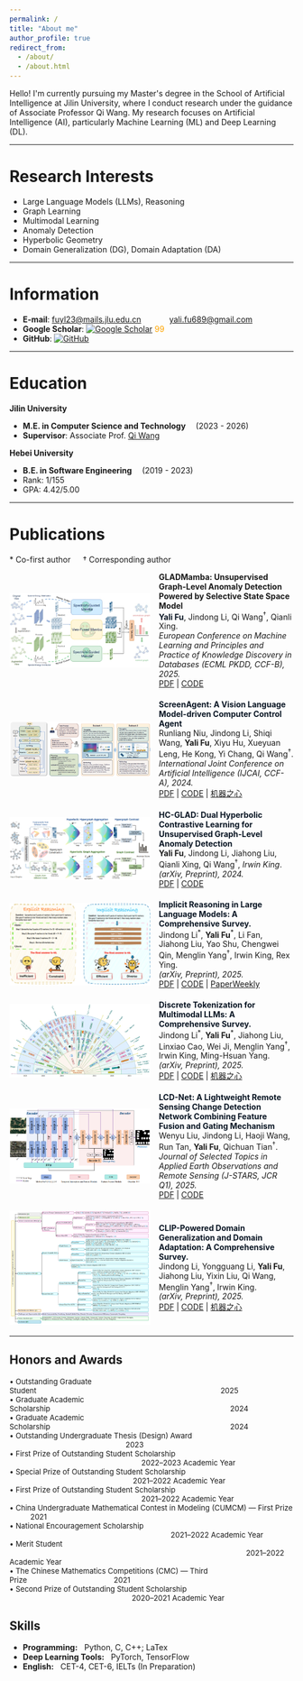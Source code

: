 ```yaml
---
permalink: /
title: "About me"
author_profile: true
redirect_from: 
  - /about/
  - /about.html
---
```


Hello! I'm currently pursuing my Master's degree in the School of Artificial Intelligence at Jilin University, where I conduct research under the guidance of Associate Professor Qi Wang. My research focuses on Artificial Intelligence (AI), particularly Machine Learning (ML) and Deep Learning (DL).

---

Research Interests
======
- Large Language Models (LLMs), Reasoning
- Graph Learning
- Multimodal Learning
- Anomaly Detection
- Hyperbolic Geometry
- Domain Generalization (DG), Domain Adaptation (DA)



---

Information
======
- **E-mail**: [fuyl23@mails.jlu.edu.cn](mailto:fuyl23@mails.jlu.edu.cn)   &emsp;&emsp;&emsp;   [yali.fu689@gmail.com](mailto:yali.fu689@gmail.com) 
- **Google Scholar**: [![Google Scholar](https://img.shields.io/badge/scholar-4385FE.svg?&style=plastic&logo=google-scholar&logoColor=white)](https://scholar.google.com/citations?user=DlB7t7kAAAAJ) <font color="#FFA500">99</font>
- **GitHub**: [![GitHub](https://img.shields.io/badge/GitHub-181717?style=flat&logo=github&logoColor=white)](https://github.com/Yali-Fu)






---

Education
======
**Jilin University**
- **M.E. in Computer Science and Technology**   &emsp;(2023 - 2026)
- **Supervisor**: Associate Prof. [Qi Wang](http://sai.jlu.edu.cn/info/1094/3453.htm)

**Hebei University**
- **B.E. in Software Engineering**  &emsp;(2019 - 2023)
- Rank: 1/155  
- GPA: 4.42/5.00

  
---



Publications
======

\* Co-first author  &emsp;  † Corresponding author

<div style="display: flex; align-items: center; gap: 15px; margin-bottom: 20px;">
  <img src="/images/GLADMamba.png" alt="GLADMamba" width="250">
  <div>
    <b>GLADMamba: Unsupervised Graph-Level Anomaly Detection Powered by Selective State Space Model</b><br>
    <b style="color: #0A1624;">Yali Fu</b>, Jindong Li, Qi Wang<sup>†</sup>, Qianli Xing.
    <br><i>European Conference on Machine Learning and Principles and Practice of Knowledge Discovery in Databases (ECML PKDD, CCF-B), 2025.</i><br>
    <a href="https://arxiv.org/pdf/2503.17903">PDF</a> | <a href="https://github.com/Yali-Fu/GLADMamba">CODE</a>
  </div>
</div>



<div style="display: flex; align-items: center; gap: 15px;margin-bottom: 20px;">
  <img src="/images/ScreenAgent.png" alt="ScreenAgent" width="250">
  <div>
    <b style="color: #0A1624;">ScreenAgent: A Vision Language Model-driven Computer Control Agent</b><br>
    Runliang Niu, Jindong Li, Shiqi Wang, <b>Yali Fu</b>, Xiyu Hu, Xueyuan Leng, He Kong, Yi Chang, Qi Wang<sup>†</sup>.<br>
    <i>International Joint Conference on Artificial Intelligence (IJCAI, CCF-A), 2024.</i><br>
    <a href="https://www.ijcai.org/proceedings/2024/711">PDF</a> | <a href="https://github.com/niuzaisheng/ScreenAgent">CODE</a> | <a href="https://mp.weixin.qq.com/s/MNsRNr40vDqXdvoQ1_R-4Q">机器之心</a>
  </div>
</div>



<div style="display: flex; align-items: center; gap: 15px; margin-bottom: 20px;">
  <img src="/images/HC-GLAD.png" alt="HC-GLAD" width="250">
  <div>
    <b style="color: #0A1624;">HC-GLAD: Dual Hyperbolic Contrastive Learning for Unsupervised Graph-Level Anomaly Detection</b><br>
    <b>Yali Fu</b>, Jindong Li, Jiahong Liu, Qianli Xing, Qi Wang<sup>†</sup>, <i>Irwin King</i>.<br>
    <i>(arXiv, Preprint), 2024.</i><br>
    <a href="https://arxiv.org/pdf/2407.02057">PDF</a> | <a href="https://github.com/Yali-Fu/HC-GLAD">CODE</a>
  </div>
</div>

<div style="display: flex; align-items: center; gap: 15px; margin-bottom: 20px;">
  <img src="/images/reasoning-survey.png" alt="Discrete Survey" width="250">
  <div>
    <b style="color: #0A1624;">Implicit Reasoning in Large Language Models: A Comprehensive Survey.</b><br>
    Jindong Li<sup>*</sup>, <b>Yali Fu</b><sup>*</sup>, Li Fan, Jiahong Liu, Yao Shu, Chengwei Qin, Menglin Yang<sup>†</sup>, Irwin King, Rex Ying.
    <br><i>(arXiv, Preprint), 2025.</i><br>
    <a href="https://arxiv.org/abs/2509.02350">PDF</a> | <a href="https://github.com/digailab/awesome-llm-implicit-reasoning">CODE</a> | <a href="https://mp.weixin.qq.com/s/YPVtFIFuEDW90CMfKaup_w?scene=1&click_id=5">PaperWeekly</a> 
  </div>
</div>


<div style="display: flex; align-items: center; gap: 15px; margin-bottom: 20px;">
  <img src="/images/discrete-survey.png" alt="Discrete Survey" width="250">
  <div>
    <b style="color: #0A1624;">Discrete Tokenization for Multimodal LLMs: A Comprehensive Survey.</b><br>
    Jindong Li<sup>*</sup>, <b>Yali Fu</b><sup>*</sup>, Jiahong Liu, Linxiao Cao, Wei Ji, Menglin Yang<sup>†</sup>, Irwin King, Ming-Hsuan Yang.
    <br><i>(arXiv, Preprint), 2025.</i><br>
    <a href="https://arxiv.org/abs/2507.22920">PDF</a> | <a href="https://github.com/jindongli-Ai/LLM-Discrete-Tokenization-Survey">CODE</a> | <a href="https://mp.weixin.qq.com/s/rDlzbRSEmQqBg-GRP0DTlA">机器之心</a>
  </div>
</div>



<div style="display: flex; align-items: center; gap: 15px; margin-bottom: 20px;">
  <img src="/images/LCD-NET.png" alt="LCD-Net" width="250">
  <div>
    <b style="color: #0A1624;">LCD-Net: A Lightweight Remote Sensing Change Detection Network Combining Feature Fusion and Gating Mechanism</b><br>
    Wenyu Liu, Jindong Li, Haoji Wang, Run Tan, <b>Yali Fu</b>, Qichuan Tian<sup>†</sup>.<br>
    <i>Journal of Selected Topics in Applied Earth Observations and Remote Sensing (J-STARS, JCR Q1), 2025.</i><br>
    <a href="https://arxiv.org/pdf/2410.11580">PDF</a> | <a href="https://github.com/WenyuLiu6/LCD-Net">CODE</a>
  </div>
</div>





<div style="display: flex; align-items: center; gap: 15px; margin-bottom: 20px;">
  <img src="/images/CLIP-Survey-Tree.png" alt="CLIP Survey" width="250">
  <div>
    <b style="color: #0A1624;">CLIP-Powered Domain Generalization and Domain Adaptation: A Comprehensive Survey.</b><br>
    Jindong Li, Yongguang Li, <b>Yali Fu</b>, Jiahong Liu, Yixin Liu, Qi Wang, Menglin Yang<sup>†</sup>, Irwin King.
    <br><i>(arXiv, Preprint), 2025.</i><br>
    <a href="https://arxiv.org/abs/2504.14280">PDF</a> | <a href="https://github.com/jindongli-Ai/Survey_on_CLIP-Powered_Domain_Generalization_and_Adaptation">CODE</a> | <a href="https://www.jiqizhixin.com/articles/2025-05-06-5">机器之心</a>
  </div>
</div>


---

Honors and Awards
------


<div style="font-size: 13px;">
• Outstanding Graduate Student&emsp;&emsp;&emsp;&emsp;&emsp;&emsp;&emsp;&emsp;&emsp;&emsp;&emsp;&emsp;&emsp;&emsp;&emsp;&emsp;&emsp;&emsp;&emsp;&emsp;&emsp;&emsp;&emsp;&emsp;&nbsp;&nbsp;&nbsp;&nbsp;2025 <br>
• Graduate Academic Scholarship&emsp;&emsp;&emsp;&emsp;&emsp;&emsp;&emsp;&emsp;&emsp;&emsp;&emsp;&emsp;&emsp;&emsp;&emsp;&emsp;&emsp;&emsp;&emsp;&emsp;&emsp;&emsp;&emsp;&emsp;&nbsp;&nbsp;2024 <br>
• Graduate Academic Scholarship&emsp;&emsp;&emsp;&emsp;&emsp;&emsp;&emsp;&emsp;&emsp;&emsp;&emsp;&emsp;&emsp;&emsp;&emsp;&emsp;&emsp;&emsp;&emsp;&emsp;&emsp;&emsp;&emsp;&emsp;&nbsp;&nbsp;2024 <br>
• Outstanding Undergraduate Thesis (Design) Award &nbsp;&emsp;&emsp;&emsp;&emsp;&emsp;&emsp;&emsp;&emsp;&emsp;&emsp;&emsp;&emsp;&emsp;&emsp;&emsp;&nbsp;&nbsp;2023 <br>
• First Prize of Outstanding Student Scholarship &emsp;&emsp;&emsp;&emsp;&emsp;&emsp;&emsp;&emsp;&emsp;&emsp;&emsp;&emsp;&emsp;&emsp;&emsp;&emsp;&emsp;&emsp;2022–2023 Academic Year <br>
• Special Prize of Outstanding Student Scholarship &nbsp;&nbsp;&nbsp;&emsp;&emsp;&emsp;&emsp;&emsp;&emsp;&emsp;&emsp;&emsp;&emsp;&emsp;&emsp;&emsp;&emsp;&emsp;&emsp;2021–2022 Academic Year <br>
• First Prize of Outstanding Student Scholarship &emsp;&emsp;&emsp;&emsp;&emsp;&emsp;&emsp;&emsp;&emsp;&emsp;&emsp;&emsp;&emsp;&emsp;&emsp;&emsp;&emsp;&emsp;2021–2022 Academic Year <br>
• China Undergraduate Mathematical Contest in Modeling (CUMCM) — First Prize &emsp;&emsp;&nbsp;&nbsp;&nbsp;2021 <br>
• National Encouragement Scholarship &emsp;&emsp;&emsp;&emsp;&emsp;&emsp;&emsp;&emsp;&emsp;&emsp;&emsp;&emsp;&emsp;&emsp;&emsp;&emsp;&emsp;&emsp;&emsp;&emsp;&emsp;&emsp;2021–2022 Academic Year <br>
• Merit Student &emsp;&emsp;&emsp;&emsp;&emsp;&emsp;&emsp;&emsp;&emsp;&emsp;&emsp;&emsp;&emsp;&emsp;&emsp;&emsp;&emsp;&emsp;&emsp;&emsp;&emsp;&emsp;&emsp;&emsp;&emsp;&emsp;&emsp;&emsp;&emsp;&emsp;&emsp;&emsp;&nbsp;2021–2022 Academic Year <br>
• The Chinese Mathematics Competitions (CMC) — Third Prize&emsp;&emsp;&emsp;&emsp;&emsp;&emsp;&emsp;&emsp;&emsp;&emsp;&emsp;&nbsp;&nbsp;&nbsp;2021 <br>
• Second Prize of Outstanding Student Scholarship &emsp;&emsp;&emsp;&emsp;&emsp;&emsp;&emsp;&emsp;&emsp;&emsp;&emsp;&emsp;&emsp;&emsp;&emsp;&nbsp;&nbsp;&nbsp;&nbsp;&nbsp;&nbsp;2020–2021 Academic Year 
</div>



Skills
------
- **Programming:** &nbsp; Python, C, C++; LaTex
- **Deep Learning Tools:** &nbsp; PyTorch, TensorFlow
- **English:** &nbsp; CET-4, CET-6, IELTs (In Preparation)
